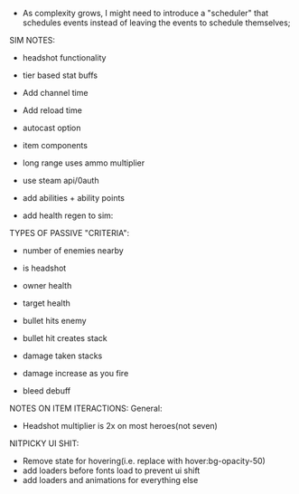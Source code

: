 
- As complexity grows, I might need to introduce a "scheduler" that schedules events instead of leaving the events to schedule themselves;

SIM NOTES:
- headshot functionality
- tier based stat buffs

- Add channel time
- Add reload time
- autocast option
- item components
- long range uses ammo multiplier

- use steam api/0auth
- add abilities + ability points
- add health regen to sim:

TYPES OF PASSIVE "CRITERIA":
- number of enemies nearby
- is headshot
- owner health
- target health
- bullet hits enemy
- bullet hit creates stack
- damage taken stacks
- damage increase as you fire

- bleed debuff


NOTES ON ITEM ITERACTIONS:
General:
- Headshot multiplier is 2x on most heroes(not seven)

NITPICKY UI SHIT:
- Remove state for hovering(i.e. replace with hover:bg-opacity-50)
- add loaders before fonts load to prevent ui shift
- add loaders and animations for everything else